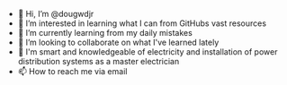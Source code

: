 - 👋 Hi, I’m @dougwdjr
- 👀 I’m interested in learning what I can from GitHubs vast resources 
- 🌱 I’m currently learning from my daily mistakes
- 💞️ I’m looking to collaborate on what I've learned lately
- 💪 I'm smart and knowledgeable of electricity and installation of power distribution systems as a master electrician 
- 📫 How to reach me via email


<!---
dougwdjr/dougwdjr is a ✨ special ✨ repository because its `README.md` (this file) appears on your GitHub profile.
You can click the Preview link to take a look at your changes.
--->
